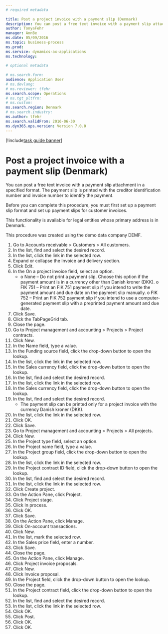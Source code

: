 ```yaml
--- 
# required metadata 
 
title: Post a project invoice with a payment slip (Denmark)
description: You can post a free text invoice with a payment slip attachment in a specified format. 
author: TonyaFehr 
manager: AnnBe 
ms.date: 05/09/2016
ms.topic: business-process 
ms.prod:  
ms.service: dynamics-ax-applications 
ms.technology:  
 
# optional metadata 
 
# ms.search.form:   
audience: Application User 
# ms.devlang:  
# ms.reviewer: tfehr 
ms.search.scope: Operations 
# ms.tgt_pltfrm:  
# ms.custom:  
ms.search.region: Denmark
# ms.search.industry: 
ms.author: tfehr 
ms.search.validFrom: 2016-06-30 
ms.dyn365.ops.version: Version 7.0.0 
---
```


[!include[task guide banner](../../includes/task-guide-banner.md)]

# Post a project invoice with a payment slip (Denmark)

You can post a free text invoice with a payment slip attachment in a specified format. The payment slip is printed with the creditor identification number and invoice number to identify the payment.
Before you can complete this procedure, you must first set up a payment slip format and set up payment slips for customer invoices. 

This functionality is available for legal entities whose primary address is in Denmark. 
This procedure was created using the demo data company DEMF.

1. Go to Accounts receivable > Customers > All customers.
2. In the list, find and select the desired record.
3. In the list, click the link in the selected row.
4. Expand or collapse the Invoice and delivery section.
5. Click Edit.
6. In the On a project invoice field, select an option.
    * o	None – Do not print a payment slip. Choose this option if the payment amount is in a currency other than Danish kroner (DKK).   o	FIK 751 – Print an FIK 751 payment slip if you intend to write the payment amount and due date on the payment slip manually.   o	FIK 752 – Print an FIK 752 payment slip if you intend to use a computer-generated payment slip with a preprinted payment amount and due date.     
7. Click Save.
8. Click the TabPageGrid tab.
9. Close the page.
10. Go to Project management and accounting > Projects > Project contracts.
11. Click New.
12. In the Name field, type a value.
13. In the Funding source field, click the drop-down button to open the lookup.
14. In the list, click the link in the selected row.
15. In the Sales currency field, click the drop-down button to open the lookup.
16. In the list, find and select the desired record.
17. In the list, click the link in the selected row.
18. In the Sales currency field, click the drop-down button to open the lookup.
19. In the list, find and select the desired record.
    * The payment slip can be printed only for a project invoice with the currency Danish kroner (DKK).  
20. In the list, click the link in the selected row.
21. Click OK.
22. Click Save.
23. Go to Project management and accounting > Projects > All projects.
24. Click New.
25. In the Project type field, select an option.
26. In the Project name field, type a value.
27. In the Project group field, click the drop-down button to open the lookup.
28. In the list, click the link in the selected row.
29. In the Project contract ID field, click the drop-down button to open the lookup.
30. In the list, find and select the desired record.
31. In the list, click the link in the selected row.
32. Click Create project.
33. On the Action Pane, click Project.
34. Click Project stage.
35. Click In process.
36. Click OK.
37. Click Save.
38. On the Action Pane, click Manage.
39. Click On-account transactions.
40. Click New.
41. In the list, mark the selected row.
42. In the Sales price field, enter a number.
43. Click Save.
44. Close the page.
45. On the Action Pane, click Manage.
46. Click Project invoice proposals.
47. Click New.
48. Click Invoice proposal.
49. In the Project field, click the drop-down button to open the lookup.
50. Close the page.
51. In the Project contract field, click the drop-down button to open the lookup.
52. In the list, find and select the desired record.
53. In the list, click the link in the selected row.
54. Click OK.
55. Click Post.
56. Click OK.
57. Click OK.

